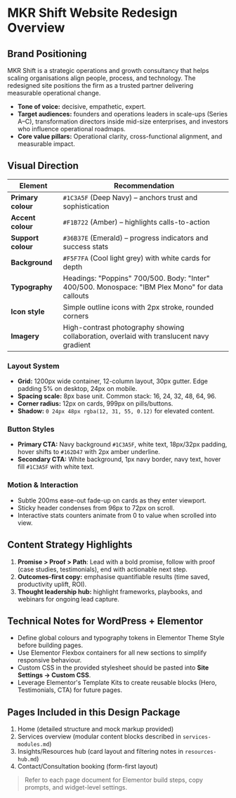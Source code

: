 # MKR Shift Website Redesign Overview

## Brand Positioning
MKR Shift is a strategic operations and growth consultancy that helps scaling organisations align people, process, and technology. The redesigned site positions the firm as a trusted partner delivering measurable operational change.

* **Tone of voice:** decisive, empathetic, expert.
* **Target audiences:** founders and operations leaders in scale-ups (Series A–C), transformation directors inside mid-size enterprises, and investors who influence operational roadmaps.
* **Core value pillars:** Operational clarity, cross-functional alignment, and measurable impact.

## Visual Direction
| Element | Recommendation |
| --- | --- |
| **Primary colour** | `#1C3A5F` (Deep Navy) – anchors trust and sophistication |
| **Accent colour** | `#F1B722` (Amber) – highlights calls-to-action |
| **Support colour** | `#36B37E` (Emerald) – progress indicators and success stats |
| **Background** | `#F5F7FA` (Cool light grey) with white cards for depth |
| **Typography** | Headings: "Poppins" 700/500. Body: "Inter" 400/500. Monospace: "IBM Plex Mono" for data callouts |
| **Icon style** | Simple outline icons with 2px stroke, rounded corners |
| **Imagery** | High-contrast photography showing collaboration, overlaid with translucent navy gradient | 

### Layout System
* **Grid:** 1200px wide container, 12-column layout, 30px gutter. Edge padding 5% on desktop, 24px on mobile.
* **Spacing scale:** 8px base unit. Common stack: 16, 24, 32, 48, 64, 96.
* **Corner radius:** 12px on cards, 999px on pills/buttons.
* **Shadow:** `0 24px 48px rgba(12, 31, 55, 0.12)` for elevated content.

### Button Styles
* **Primary CTA:** Navy background `#1C3A5F`, white text, 18px/32px padding, hover shifts to `#162D47` with 2px amber underline.
* **Secondary CTA:** White background, 1px navy border, navy text, hover fill `#1C3A5F` with white text.

### Motion & Interaction
* Subtle 200ms ease-out fade-up on cards as they enter viewport.
* Sticky header condenses from 96px to 72px on scroll.
* Interactive stats counters animate from 0 to value when scrolled into view.

## Content Strategy Highlights
1. **Promise > Proof > Path**: Lead with a bold promise, follow with proof (case studies, testimonials), end with actionable next step.
2. **Outcomes-first copy:** emphasise quantifiable results (time saved, productivity uplift, ROI).
3. **Thought leadership hub:** highlight frameworks, playbooks, and webinars for ongoing lead capture.

## Technical Notes for WordPress + Elementor
* Define global colours and typography tokens in Elementor Theme Style before building pages.
* Use Elementor Flexbox containers for all new sections to simplify responsive behaviour.
* Custom CSS in the provided stylesheet should be pasted into **Site Settings → Custom CSS**.
* Leverage Elementor's Template Kits to create reusable blocks (Hero, Testimonials, CTA) for future pages.

## Pages Included in this Design Package
1. Home (detailed structure and mock markup provided)
2. Services overview (modular content blocks described in `services-modules.md`)
3. Insights/Resources hub (card layout and filtering notes in `resources-hub.md`)
4. Contact/Consultation booking (form-first layout)

> Refer to each page document for Elementor build steps, copy prompts, and widget-level settings.
